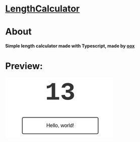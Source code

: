 # <a href="https://lengthcalculator.netlify.app">LengthCalculator</a>

#

# About
#### Simple length calculator made with Typescript, made by <a href="https://github.com/ooxofficial">oox</a>

# Preview:
#### ![image](preview.png)